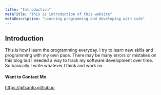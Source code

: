 ```yaml
---
title: "Introduction"
metaTitle: "This is introduction of this website"
metaDescription: "Learning programming and developing with code"
---
```

## Introduction
This is how I learn the programming everyday. I try to learn new skills and programming with my own pace. There may be many errors or mistakes on this blog but I needed a way to track my software development over time. So basically I write whatever I think and work on.

#### Want to Contact Me 
https://gitsanto.github.io




